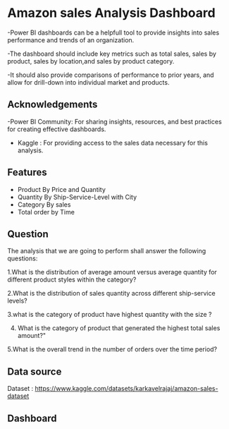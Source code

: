 # Amazon sales Analysis Dashboard 

-Power BI dashboards can be a helpfull tool to provide insights into sales performance and trends of an organization.

-The dashboard should include key metrics such as total sales, sales by product, sales by location,and sales by product category.

-It should also provide comparisons of performance to prior years, and allow for drill-down into individual market and products.


## Acknowledgements

 -Power BI Community: For sharing insights, resources, and best practices for creating effective dashboards.
 - Kaggle : For providing access to the sales data necessary for this analysis.
 
## Features

- Product By Price and Quantity
- Quantity By Ship-Service-Level with City 
- Category By sales 
- Total order by Time 


## Question 
The analysis that we are going to perform shall answer the following questions:

 1.What is the distribution of average amount versus average quantity for different product styles within the category?

 2.What is the distribution of sales quantity across different ship-service levels?

 3.what is the  category of product have highest quantity  with the size ?

 4. What is the category of product that generated the highest total sales amount?"

 5.What is the overall trend in the number of orders over the time period?

 
## Data source 
Dataset : https://www.kaggle.com/datasets/karkavelrajaj/amazon-sales-dataset


## Dashboard 

